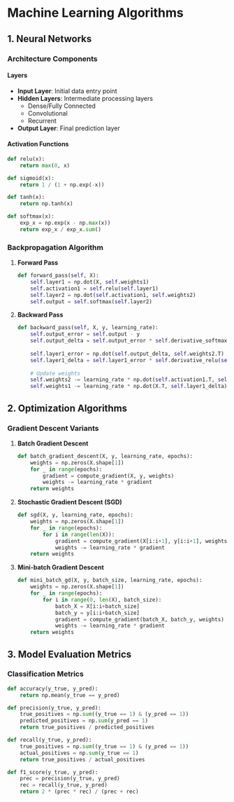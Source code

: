 # Machine Learning Algorithms

## 1. Neural Networks

### Architecture Components

#### Layers
- **Input Layer**: Initial data entry point
- **Hidden Layers**: Intermediate processing layers
  - Dense/Fully Connected
  - Convolutional
  - Recurrent
- **Output Layer**: Final prediction layer

#### Activation Functions
```python
def relu(x):
    return max(0, x)

def sigmoid(x):
    return 1 / (1 + np.exp(-x))

def tanh(x):
    return np.tanh(x)

def softmax(x):
    exp_x = np.exp(x - np.max(x))
    return exp_x / exp_x.sum()
```

### Backpropagation Algorithm
1. **Forward Pass**
   ```python
   def forward_pass(self, X):
       self.layer1 = np.dot(X, self.weights1)
       self.activation1 = self.relu(self.layer1)
       self.layer2 = np.dot(self.activation1, self.weights2)
       self.output = self.softmax(self.layer2)
   ```

2. **Backward Pass**
   ```python
   def backward_pass(self, X, y, learning_rate):
       self.output_error = self.output - y
       self.output_delta = self.output_error * self.derivative_softmax(self.layer2)
       
       self.layer1_error = np.dot(self.output_delta, self.weights2.T)
       self.layer1_delta = self.layer1_error * self.derivative_relu(self.layer1)
       
       # Update weights
       self.weights2 -= learning_rate * np.dot(self.activation1.T, self.output_delta)
       self.weights1 -= learning_rate * np.dot(X.T, self.layer1_delta)
   ```

## 2. Optimization Algorithms

### Gradient Descent Variants
1. **Batch Gradient Descent**
   ```python
   def batch_gradient_descent(X, y, learning_rate, epochs):
       weights = np.zeros(X.shape[1])
       for _ in range(epochs):
           gradient = compute_gradient(X, y, weights)
           weights -= learning_rate * gradient
       return weights
   ```

2. **Stochastic Gradient Descent (SGD)**
   ```python
   def sgd(X, y, learning_rate, epochs):
       weights = np.zeros(X.shape[1])
       for _ in range(epochs):
           for i in range(len(X)):
               gradient = compute_gradient(X[i:i+1], y[i:i+1], weights)
               weights -= learning_rate * gradient
       return weights
   ```

3. **Mini-batch Gradient Descent**
   ```python
   def mini_batch_gd(X, y, batch_size, learning_rate, epochs):
       weights = np.zeros(X.shape[1])
       for _ in range(epochs):
           for i in range(0, len(X), batch_size):
               batch_X = X[i:i+batch_size]
               batch_y = y[i:i+batch_size]
               gradient = compute_gradient(batch_X, batch_y, weights)
               weights -= learning_rate * gradient
       return weights
   ```

## 3. Model Evaluation Metrics

### Classification Metrics
```python
def accuracy(y_true, y_pred):
    return np.mean(y_true == y_pred)

def precision(y_true, y_pred):
    true_positives = np.sum((y_true == 1) & (y_pred == 1))
    predicted_positives = np.sum(y_pred == 1)
    return true_positives / predicted_positives

def recall(y_true, y_pred):
    true_positives = np.sum((y_true == 1) & (y_pred == 1))
    actual_positives = np.sum(y_true == 1)
    return true_positives / actual_positives

def f1_score(y_true, y_pred):
    prec = precision(y_true, y_pred)
    rec = recall(y_true, y_pred)
    return 2 * (prec * rec) / (prec + rec)
```